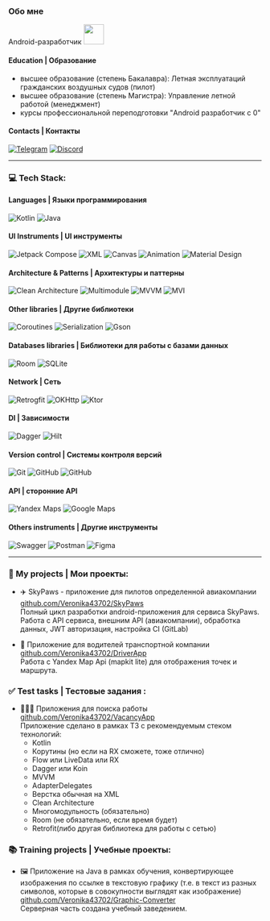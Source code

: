  ### Обо мне
Android-разработчик
<img src="https://i.giphy.com/media/v1.Y2lkPTc5MGI3NjExcHo2dXBzbThmMnd0cTR1Zm1uMm04amUxYWJxOGY2YTNldjVxY2tzdyZlcD12MV9pbnRlcm5hbF9naWZfYnlfaWQmY3Q9Zw/LHZyixOnHwDDy/giphy.gif" width="40">

#### Education | Образование
* высшее образование (степень Бакалавра): Летная эксплуатаций гражданских воздушных судов (пилот)
* высшее образование (степень Магистра): Управление летной работой (менеджмент)
* курсы профессиональной переподготовки "Android разработчик с 0"

#### Contacts | Контакты
[![Telegram](https://img.shields.io/badge/Telegram-blue?logo=telegram&logoColor=white)](https://t.me/nika43702) 
[![Discord](https://img.shields.io/badge/Discord-%237289DA.svg?logo=discord&logoColor=white)](https://discord.gg/gHBV4J5N) 

---
### 💻 Tech Stack:
#### Languages | Языки программирования
![Kotlin](https://img.shields.io/badge/kotlin-7F52FF?style=for-the-badge&logo=kotlin&logoColor=white) 
![Java](https://img.shields.io/badge/java-E86D03?style=for-the-badge&logo=openjdk)

#### UI Instruments | UI инструменты
![Jetpack Compose](https://img.shields.io/badge/Jetpack_Compose-black?style=for-the-badge&logo=jetpackcompose) 
![XML](https://img.shields.io/badge/XML-black?style=for-the-badge&logo=xml)
![Canvas](https://img.shields.io/badge/canvas-ffa382?style=for-the-badge)
![Animation](https://img.shields.io/badge/animation-ffa382?style=for-the-badge)
![Material Design](https://img.shields.io/badge/material_design-757575?style=for-the-badge&logo=materialdesign&logoColor=white)  

#### Architecture & Patterns | Архитектуры и паттерны
![Clean Architecture](https://img.shields.io/badge/Clean_Architecture-7cb543?style=for-the-badge) 
![Multimodule](https://img.shields.io/badge/Multi_Module_App-7cb543?style=for-the-badge)
![MVVM](https://img.shields.io/badge/MVVM-3258a8?style=for-the-badge)
![MVI](https://img.shields.io/badge/MVI-3258a8?style=for-the-badge)

#### Other libraries | Другие библиотеки
![Coroutines](https://img.shields.io/badge/coroutines-7F52FF?style=for-the-badge&logo=kotlin&logoColor=white)
![Serialization](https://img.shields.io/badge/serialization-7F52FF?style=for-the-badge&logo=kotlin&logoColor=white)
![Gson](https://img.shields.io/badge/gson-f7940a?style=for-the-badge)

#### Databases libraries | Библиотеки для работы с базами данных
![Room](https://img.shields.io/badge/room-005075?style=for-the-badge) 
![SQLite](https://img.shields.io/badge/SQLite-003B57?style=for-the-badge&logo=sqlite&logoColor=white)

#### Network | Сеть
![Retrogfit](https://img.shields.io/badge/retrofit-48B983?style=for-the-badge)
![OKHttp](https://img.shields.io/badge/okhttp-38BBA4?style=for-the-badge)
![Ktor](https://img.shields.io/badge/ktor-7F52FF?style=for-the-badge&logo=kotlin&logoColor=white)

#### DI | Зависимости
![Dagger](https://img.shields.io/badge/dagger-009639?style=for-the-badge)
![Hilt](https://img.shields.io/badge/hilt-005721?style=for-the-badge) 

#### Version control | Системы контроля версий
![Git](https://img.shields.io/badge/Git-black?style=for-the-badge&logo=git)
![GitHub](https://img.shields.io/badge/GitHub-black?style=for-the-badge&logo=github)
![GitHub](https://img.shields.io/badge/GitLab-black?style=for-the-badge&logo=gitlab)

#### API | сторонние API
![Yandex Maps](https://img.shields.io/badge/Yandex_maps-f5da42?style=for-the-badge&logo=googlemaps&logoColor=red)
![Google Maps](https://img.shields.io/badge/Google_maps-4285F4?style=for-the-badge&logo=googlemaps&logoColor=white)


#### Others instruments | Другие инструменты
![Swagger](https://img.shields.io/badge/-Swagger-%23Clojure?style=for-the-badge&logo=swagger&logoColor=white) 
![Postman](https://img.shields.io/badge/Postman-FF6C37?style=for-the-badge&logo=postman&logoColor=white)
![Figma](https://img.shields.io/badge/figma-F24E1E.svg?style=for-the-badge&logo=figma&logoColor=white) 


---

### 📂 My projects | Мои проекты:
- ✈️ SkyPaws - приложение для пилотов определенной авиакомпании  
[github.com/Veronika43702/SkyPaws](https://github.com/Veronika43702/SkyPaws)   
Полный цикл разработки android-приложения для сервиса SkyPaws. Работа с API сервиса, внешним API (авиакомпании), обработка данных, JWT авторизация, настройка CI (GitLab) 

- 🚚 Приложение для водителей транспортной компании  
[github.com/Veronika43702/DriverApp](https://github.com/Veronika43702/DriverApp)  
Работа с Yandex Map Api (mapkit lite) для отображения точек и маршрута.

### ✅ Test tasks | Тестовые задания :
- 👨🏻‍💻 Приложения для поиска работы  
[github.com/Veronika43702/VacancyApp](https://github.com/Veronika43702/VacancyApp)  
Приложение сделано в рамках ТЗ с рекомендуемым стеком технологий:
  * Kotlin 
  * Корутины (но если на RX сможете, тоже отлично)
  * Flow или LiveData или RX 
  * Dagger или Koin
  * MVVM
  * AdapterDelegates
  * Верстка обычная на XML
  * Clean Architecture
  * Многомодульность (обязательно)
  * Room (не обязательно, если время будет)
  * Retrofit(либо другая библиотека для работы с сетью)

### 📚 Training projects | Учебные проекты:
- 🖼️ Приложение на Java в рамках обучения, конвертирующее изображения по ссылке в текстовую графику (т.е. в текст из разных символов, которые в совокупности выглядят как изображение)   
[github.com/Veronika43702/Graphic-Converter](https://github.com/Veronika43702/Graphic-Converter)  
Серверная часть создана учебный заведением.   




